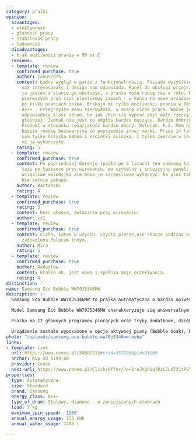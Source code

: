 ```yaml
---
category: pralki
opinion:
  advantages:
  - efektywność
  - głośność pracy
  - stabilność pracy
  - ładowność
  disadvantages:
  - brak możliwości prania w 90 st.C
  reviews:
  - template: review
    confirmed_purchase: true
    author: januszd75
    content: Ładny wygląd w parze z funkcjonalnością. Posiada wszystkie funkcje, które
      nas interesowały i design nam odpowiada. Panel do obsługi przejrzysty i nawet
      ja jestem w stanie go obsłużyć, a pranie może robię raz w roku. Przez kilka
      pierwszych prań czuć plastikowy zapach - w końcu to nowe urządzenie - ale tak
      po kilku praniach znika. Brakuje mi tylko możliwości prania w 90st.C - cóż ekologia
      A+++ . Przejrzyste menu sterowania. w miarę cicha praca. Ważne jest, aby dać
      odpowiednią ilość ubrań, bo jak chce się wyprać zbyt mało rzeczy to pierze trochę
      głośniej. Jednak nie jest to odgłos bardzo męczący. Bardzo dobrze dopiera plamy.
      Produkt w stosunku cena/jakość bardzo dobry. Polecam. P.S. Mam nadzieje, że
      będzie równie bezawaryjna co poprzednia innej marki. Przez 14 lat wymieniłem
      sam tylko łożyska bębna i szczotki silnika. I tylko zwarcie w instalacji elektrycznej
      mi ją wykończyło.
    rating: 5
  - template: review
    confirmed_purchase: true
    content: Po poprzedniej Gorenje (padła po 3 latach) ten samsung to bajka. Nie
      łazi po łazience przy wirowaniu, ma czytelny i intuicyjny panel. Gra tylko dość
      uciążliwe melodyjki ale moża je szczęśliwie wyłączyć. Na plus także jakość wykonania.
      Nie żałuję zakupu.
    author: Bartosz81
    rating: 4
  - template: review
    confirmed_purchase: true
    rating: 3
    content: Dość głośna, zwłaszcza przy wirowaniu.
    author: jz1
  - template: review
    confirmed_purchase: true
    content: Cicha, łatwa w użyciu, czysto pierze,nie skacze podczas wirowania jestem
      zadowolona.Polecam innym.
    author: Mira
    rating: 5
  - template: review
    confirmed_purchase: true
    author: Radosław
    content: Pralka ok. jest nowa i spełnia moje oczekiwania.
    rating: 4
distinction: ''
name: Samsung Eco Bubble WW70J5346MW
description: |-
  Samsung Eco Bubble WW70J5346MW to pralka automatyczna o bardzo uniwersalnych wymiarach 600 x 850 x 550 mm. Sprzęt posiada najwyższą klasę efektywności elektrycznej. Dzięki temu jego energooszczędność jest aż o 60% większa od pralek o klasie A+, a użytkownik tego modelu zużywa znacznie mniej prądu, co wpływa na jego oszczędności

  Model Samsung Eco Bubble WW70J5346MW charakteryzuje się uniwersalnym, a jednocześnie nieprzeciętnym designem. Dzięki temu pralka jest nie tylko bardzo użytkowa, ale również wygląda estetycznie i dopasowuje się do każdego wnętrza. Przedni panel został wyposażony w szeroki ekran z przyciskami czułymi na dotyk. Drzwi z przezroczystą obwódką sprawiają natomiast, że urządzenie jest eleganckie i funkcjonalne.

  Pralka ma 12 głównych programów piorących oraz tryby dodatkowe, dzięki czemu użytkownik może precyzyjnie dostosować warunki prania do swoich aktualnych potrzeb. Bogate zróżnicowanie trybów piorących pozwala na pranie niemal każdego rodzaju tkanin - naturalnych, syntetycznych, delikatnie i lekko zabrudzonych ubrań. Funkcja dodatkowego płukania pozwala na pozbycie się wszystkich zabrudzeń, a następnie dokładne wypłukanie nadmiaru detergentu z tkaniny. Maksymalna prędkość wirowania urządzenia wynosi 1200 obr/sek.

  Urządzenie zostało wyposażone w opcję aktywnej piany (Bubble Soak), która odpowiada za usuwanie najbardziej uporczywych plam poprzez zmiękczanie zabrudzeń przed rozpoczęciem prania. Ponadto model Eco Bubble WW70J5346MW posiada szereg funkcji dodatkowych, takich jak: opóźnienie zakończenia prania, czy ekoczyszczenie bębna. Na uwagę zasługuje też szuflada Stay Clean, czy bęben Diamond o zmniejszonych otworach.
photo: "/uploads/samsung-eco-bubble-ww70j5346mw.webp"
links:
- template: link
  url: https://www.ceneo.pl/50602213#crid=357326&pid=21269
  anchor: Kup od 1199,00
  provider: Ceneo
  next-url: https://www.ceneo.pl/Click/Offer/?e=1reJhph1qfRzL7LX731tPSYcDjitgfmh6UKT1EJ8lRJjwU09OkZzDpaIwWfUOh_vtSMN3_lXAqSj8Etyf12KYU92c6BXizgqqAVwBx8x5gO96tHAFkyLs_CoqVcudkI4-c04_il5VgLEhbawfqKl15s3vuU0TInrbP9yzSy-Fx58_bzzJOuLziVYwhRBDeQhX2ZNfw6qd4GlUEzCWQUN3RO1WMBkqVTnH5r0V3snU1SlUEzCWQUN3TKqJd_AWN7akfgxA5f3QJtdxC9N4uxZfXfRhheUfK8na7gMx8DFRVvk5XyWKmGk0fmcIQOqXAektq1T_c6txZ9_odQBWpGoJLC9P_W1vOHLVVXYUn3LOtM_x-GY2zB2bQ==&a=2&rc=notset
properties:
  type: Automatyczna
  size: Standard
  brand: Samsung
  energy_class: A+++
  type_of_drum: Stalowy, diamond - o zmniejszonych otworach
  load: 7 kg
  maximum_spin_speed: '1200'
  annual_energy_usage: 153 kWh
  annual_water_usage: 7400 l

---
```

